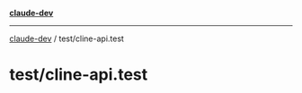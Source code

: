 [**claude-dev**](../../README.md)

***

[claude-dev](../../README.md) / test/cline-api.test

# test/cline-api.test
